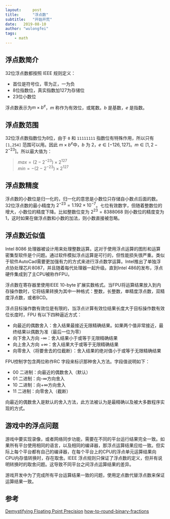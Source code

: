 ```yaml
---
layout:     post
title:      "浮点数"
subtitle:   "开始开荒" 
date:   2019-08-10
author: "wulongfei"
tags:
    - math
---
```


## 浮点数简介
32位浮点数都按照 IEEE 规则定义：

* 首位是符号位，零为正，一为负
* 8位指数位，真实指数加127为存储位
* 23位小数位

浮点数表示为$m \times b^e$，$m$ 称作为有效位，或尾数。$b$ 是基数，$e$ 是指数。

## 浮点数范围
32位浮点数指数位为8位，由于 `0` 和 `11111111` 指数位有特殊作用，所以只有 `[1,254]` 范围可以用。因此 $m \times b^e$中，$b$ 为 $2$，$e\in[-126,127]$。$m\in[1, 2-{2^{-23}}]$。所以最大值为：

> $max = ({2-{2^{-23}}})\times{2^{127}}$  
> $min = -({2-{2^{-23}}})\times{2^{127}}$  

## 浮点数精度
浮点数的小数位是归一化的，归一化的意思是小数位只存储自小数点后面的数。32位浮点数的最小精度为 $2^{-23} = 1.192\times{10^{-7}}$。七位有效数字，但随着整数位的增大，小数位的精度下降。比如整数位变为 $2^{23}=8388068$ 则小数位的精度变为 $1$，这时如果在做浮点数和小数的加法，则小数直接被忽略。

## 浮点数近似值
Intel 8086 处理器被设计用来处理整数运算。这对于使用浮点运算的图形和运算密集型软件是个问题。通过软件模拟浮点运算是可行的，但性能损失很严重。类似于软件AutoCad需要更加强有力的方式来进行浮点数学运算。Intel推出了单独浮点协处理芯片8087，并且随着每代处理器一起升级。直到Intel 486的发布，浮点硬件集成到了主CPU被称作FPU。

浮点数在寄存器里使用IEEE 10-byte 扩展实数格式。当FPU将运算结果放入到内存操作数时，它将结果转换为其中一种格式：整数，长整数，单精度浮点数，双精度浮点数，或者BCD。

浮点目标操作数有效位是有限的，当浮点计算有效位结果长度大于目标操作数有效位长度时，FPU 有以下四种逼近方式：

* 向最近的偶数舍入：舍入结果最接近无限精确结果。如果两个值非常接近，最终结果以偶数为准（最后一位为零）
* 向下舍入方向 -∞：舍入结果小于或等于无限精确结果
* 向上舍入方向 +∞：舍入结果大于或等于无限精确结果
* 向零舍入（将要舍去的位截断）：舍入结果的绝对值小于或等于无限精确结果


FPU控制字包含两位称作RC 字段来标识那种舍入方法。字段值说明如下：

* 00 二进制：向最近的偶数舍入（默认）
* 01 二进制：向-∞方向舍入
* 10 二进制：向+∞方向舍入
* 11 二进制：向零舍入（截断）


向最近的偶数舍入是默认的舍入方法，此方法被认为是最精确以及被大多数程序实现的方式。

## 游戏中的浮点问题
游戏中要实现录像，或者网络同步功能，需要在不同的平台运行结果完全一致。如果所有平台使用相同的语言，以及相同的编译器，那浮点运算结果应给一致。但实际上每个平台都有自己的编译器，在每个平台上的CPU的浮点单元运算结果向CPU内存值转换时，存在取舍。IEEE 浮点规则只保证了浮点数的定义，但并有说明转换时的取舍问题。这导致不同平台之间浮点运算结果的差异。

游戏开发中为了完成所有平台运算结果一致的问题，使用定点数代替浮点数来保证运算结果一致。

## 参考
[Demystifying Floating Point Precision](https://blog.demofox.org/2017/11/21/floating-point-precision/)
[how-to-round-binary-fractions](https://blog.angularindepth.com/how-to-round-binary-fractions-625c8fa3a1af)